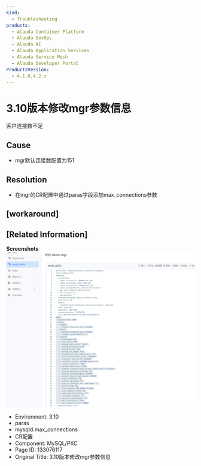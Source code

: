 ```yaml
---
kind:
  - Troubleshooting
products:
  - Alauda Container Platform
  - Alauda DevOps
  - Alauda AI
  - Alauda Application Services
  - Alauda Service Mesh
  - Alauda Developer Portal
ProductsVersion:
  - 4.1.0,4.2.x
---
```

<!-- A type of document that involves encountering a fault, diagnosing it, performing root cause analysis, and providing solutions. -->

# 3.10版本修改mgr参数信息

客户连接数不足

## Cause
- mgr默认连接数配置为151

## Resolution
- 在mgr的CR配置中通过paras字段添加max_connections参数

## [workaround]

## [Related Information]
**Screenshots**
![](assets/3-10ban-ben-xiu-gai-mgrcan-shu-xin-xi/image2022-12-9_11-7-42.png)
- Environment: 3.10
- paras
- mysqld.max_connections
- CR配置
- Component: MySQL/PXC
- Page ID: 133076117
- Original Title: 3.10版本修改mgr参数信息
